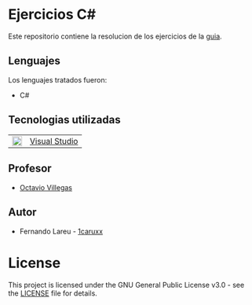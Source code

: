 # Ejercicios C#

Este repositorio contiene la resolucion de los ejercicios de la [guia](https://github.com/1caruxx/Ejercicios_C_sharp/blob/master/Gu%C3%ADa%20de%20Ejercicios.pdf).

## Lenguajes

Los lenguajes tratados fueron:

* C#

## Tecnologias utilizadas

<table>
    <tbody>
        <tr>
            <td><img src="./Z. img/vs.ico" width="20px" height="20px"/></td>
            <td><a href="https://www.visualstudio.com/es/">Visual Studio</a></td>
        <tr>
    </tbody>
</table>

## Profesor

* [Octavio Villegas](https://github.com/octaviovillegas)

## Autor

* Fernando Lareu - [1caruxx](https://github.com/1caruxx)

# License

This project is licensed under the GNU General Public License v3.0 - see the [LICENSE](https://github.com/1caruxx/Ejercicios_C_sharp/blob/master/LICENSE) file for details.
